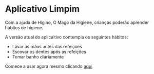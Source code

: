 # Aplicativo Limpim

Com a ajuda de Higino, O Mago da Higiene, crianças poderão aprender hábitos de higiene.

A versão atual do aplicaitivo contempla os seguintes hábitos:

- Lavar as mãos antes das refeições
- Escovar os dentes após as refeições
- Tomar banho diariamente

Comece a usar agora mesmo clicando [aqui](http://gabrielmelop.github.io/limpim).